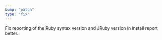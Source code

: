 ```yaml
---
bump: "patch"
type: "fix"
---
```


Fix reporting of the Ruby syntax version and JRuby version in install report better.
